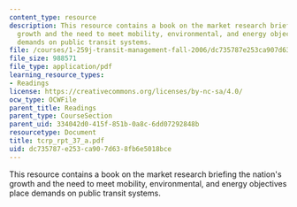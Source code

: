 ```yaml
---
content_type: resource
description: This resource contains a book on the market research briefing the nation's
  growth and the need to meet mobility, environmental, and energy objectives place
  demands on public transit systems.
file: /courses/1-259j-transit-management-fall-2006/dc735787e253ca907d638fb6e5018bce_tcrp_rpt_37_a.pdf
file_size: 988571
file_type: application/pdf
learning_resource_types:
- Readings
license: https://creativecommons.org/licenses/by-nc-sa/4.0/
ocw_type: OCWFile
parent_title: Readings
parent_type: CourseSection
parent_uid: 334042d0-415f-851b-0a8c-6dd07292848b
resourcetype: Document
title: tcrp_rpt_37_a.pdf
uid: dc735787-e253-ca90-7d63-8fb6e5018bce
---
```

This resource contains a book on the market research briefing the nation's growth and the need to meet mobility, environmental, and energy objectives place demands on public transit systems.